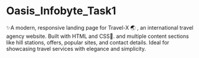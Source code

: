# Oasis_Infobyte_Task1
✨A modern, responsive landing page for Travel-X 🌏 , an international travel agency website. Built with HTML and CSS🎨. and multiple content sections like hill stations, offers, popular sites, and contact details. Ideal for showcasing travel services with elegance and simplicity.
